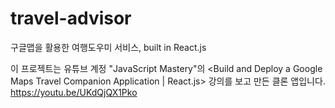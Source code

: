# travel-advisor
구글맵을 활용한 여행도우미 서비스, built in React.js

이 프로젝트는 유튜브 계정 "JavaScript Mastery"의 <Build and Deploy a Google Maps Travel Companion Application | React.js> 강의를 보고 만든 클론 앱입니다. https://youtu.be/UKdQjQX1Pko
